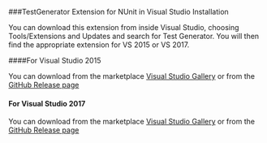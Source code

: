 ###TestGenerator Extension for NUnit in Visual Studio  Installation

You can download this extension from inside Visual Studio, choosing Tools/Extensions and Updates and search for Test Generator.  You will then find the appropriate extension for VS 2015 or VS 2017.

####For Visual Studio 2015

You can download from the marketplace [Visual Studio Gallery](https://visualstudiogallery.msdn.microsoft.com/bd30bf3f-4183-4b00-a245-1875316b8cd3) or from the [GitHub Release page](https://github.com/nunit/nunit-vs-testgenerator/releases)

#### For Visual Studio 2017

You can download from the marketplace [Visual Studio Gallery](xxxx) or from the [GitHub Release page](xxxx)

